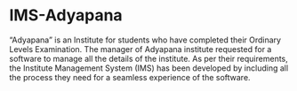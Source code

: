 # IMS-Adyapana
“Adyapana” is an Institute for students who have completed their Ordinary Levels Examination. The manager of Adyapana institute requested for a software to manage all the details of the institute. As per their requirements, the Institute Management System (IMS) has been developed by including all the process they need for a seamless experience of the software.

